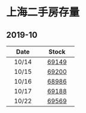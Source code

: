 # 上海二手房存量   
## 2019-10

| Date | Stock |
| ------ | ------ |
| &nbsp;&nbsp;&nbsp;10/14&nbsp;&nbsp;&nbsp; | &nbsp;&nbsp;&nbsp;[69149](Shanghai_Stock.md)&nbsp;&nbsp;&nbsp; |
| &nbsp;&nbsp;&nbsp;10/15&nbsp;&nbsp;&nbsp; | &nbsp;&nbsp;&nbsp;[69200](Shanghai_Stock.md)&nbsp;&nbsp;&nbsp; |
| &nbsp;&nbsp;&nbsp;10/16&nbsp;&nbsp;&nbsp; | &nbsp;&nbsp;&nbsp;[68986](Shanghai_Stock.md)&nbsp;&nbsp;&nbsp; |
| &nbsp;&nbsp;&nbsp;10/17&nbsp;&nbsp;&nbsp; | &nbsp;&nbsp;&nbsp;[69188](Shanghai_Stock.md)&nbsp;&nbsp;&nbsp; |
| &nbsp;&nbsp;&nbsp;10/22&nbsp;&nbsp;&nbsp; | &nbsp;&nbsp;&nbsp;[69569](Shanghai_Stock.md)&nbsp;&nbsp;&nbsp; |

